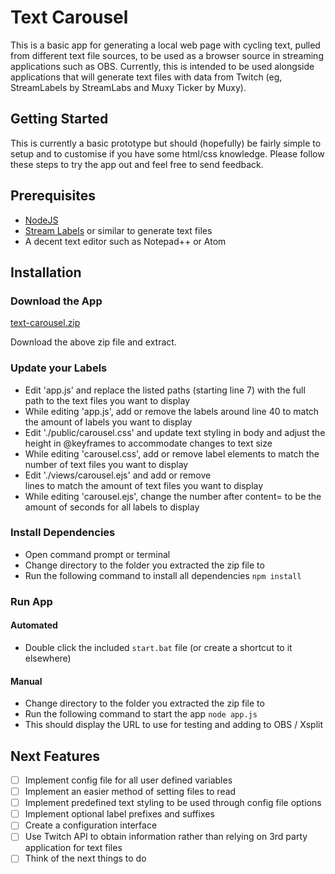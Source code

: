 # Text Carousel

This is a basic app for generating a local web page with cycling text, pulled from different text file sources, to be used as a browser source in streaming applications such as OBS. Currently, this is intended to be used alongside applications that will generate text files with data from Twitch (eg, StreamLabels by StreamLabs and Muxy Ticker by Muxy).

## Getting Started

This is currently a basic prototype but should (hopefully) be fairly simple to setup and to customise if you have some html/css knowledge. Please follow these steps to try the app out and feel free to send feedback.

## Prerequisites

* [NodeJS](https://nodejs.org)
* [Stream Labels](https://streamlabs.com/dashboard#/streamlabels) or similar to generate text files
* A decent text editor such as Notepad++ or Atom

## Installation

### Download the App

[text-carousel.zip](https://github.com/BeatnikAU/text-carousel/archive/master.zip)

Download the above zip file and extract.

### Update your Labels

* Edit 'app.js' and replace the listed paths (starting line 7) with the full path to the text files you want to display
* While editing 'app.js', add or remove the labels around line 40 to match the amount of labels you want to display
* Edit './public/carousel.css' and update text styling in body and adjust the height in @keyframes to accommodate changes to text size
* While editing 'carousel.css', add or remove label elements to match the number of text files you want to display
* Edit './views/carousel.ejs' and add or remove <div> lines to match the amount of text files you want to display
* While editing 'carousel.ejs', change the number after content= to be the amount of seconds for all labels to display

### Install Dependencies

* Open command prompt or terminal
* Change directory to the folder you extracted the zip file to
* Run the following command to install all dependencies
 `npm install`

### Run App

#### Automated

* Double click the included `start.bat` file (or create a shortcut to it elsewhere)

#### Manual

* Change directory to the folder you extracted the zip file to
* Run the following command to start the app
 `node app.js`
* This should display the URL to use for testing and adding to OBS / Xsplit

## Next Features

- [ ] Implement config file for all user defined variables
- [ ] Implement an easier method of setting files to read
- [ ] Implement predefined text styling to be used through config file options
- [ ] Implement optional label prefixes and suffixes
- [ ] Create a configuration interface
- [ ] Use Twitch API to obtain information rather than relying on 3rd party application for text files
- [ ] Think of the next things to do

